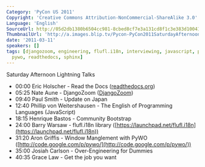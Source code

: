 ```yaml
---
Category: 'PyCon US 2011'
Copyright: 'Creative Commons Attribution-NonCommercial-ShareAlike 3.0'
Language: 'English'
SourceUrl: http://05d2db1380b6504cc981-8cbed8cf7e3a131cd8f1c3e383d10041.r93.cf2.rackcdn.com/pycon-us-2011/358_saturday-afternoon-lightning-talks.mp4
ThumbnailUrl: 'http://a.images.blip.tv/Pycon-PyCon2011SaturdayAfternoonLightningTalks857.png'
date: '2011-03-11'
speakers: []
tags: [djangozoom, engineering, flufl.i18n, interviewing, javascript, pycon, pycon2011,
  pywo, readthedocs, sphinx]
---
```

Saturday Afternoon Lightning Talks

  * 00:00 Eric Holscher - Read the Docs ([readthedocs.org](http://readthedocs.org/)) 
  * 05:25 Nate Aune - DjangoZoom ([DjangoZoom](http://djangozoom.com/)) 
  * 09:40 Paul Smith - Update on Japan 
  * 12:40 Phillip von Weitershausen - The English of Programming Languages (JavaScript) 
  * 18:15 Henrique Bastos - Community Bootstrap 
  * 24:00 Barry Warsaw - flufl.i18n library ([https://launchpad.net/flufl.i18n](https://launchpad.net/flufl.i18n)) 
  * 31:20 Aron Griffis - Window Manglement with PyWO ([http://code.google.com/p/pywo/](http://code.google.com/p/pywo/)) 
  * 35:00 Josiah Carlson - Over-Engineering for Dummies 
  * 40:35 Grace Law - Get the job you want 

